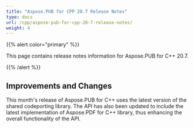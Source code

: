 ```yaml
---
title: "Aspose.PUB for CPP 20.7 Release Notes"
type: docs
url: /cpp/aspose-pub-for-cpp-20-7-release-notes/
weight: 4
---
```


{{% alert color="primary" %}} 

This page contains release notes information for Aspose.PUB for C++ 20.7.

{{% /alert %}} 
## **Improvements and Changes**
This month's release of Aspose.PUB for C++ uses the latest version of the shared codeporting library. The API has also been updated to include the latest implementation of Aspose.PDF for C++ library, thus enhancing the overall functionality of the API.
